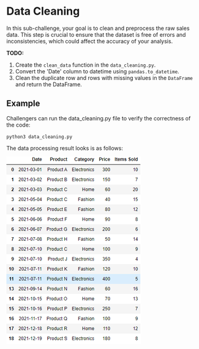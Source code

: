 # Data Cleaning

In this sub-challenge, your goal is to clean and preprocess the raw sales data. This step is crucial to ensure that the dataset is free of errors and inconsistencies, which could affect the accuracy of your analysis.

**TODO:**

<!-- 1.  Drop rows with missing values using the Pandas `pandas.dropna` function and Reset index using the Pandas `pandas.reset_index`.
2.  Convert the 'Date' column to datetime using `pandas.to_datetime`.
3.  Drop any duplicate rows using `pandas.drop_duplicates`. -->

1.  Create the `clean_data` function in the `data_cleaning.py`.
2.  Convert the 'Date' column to datetime using `pandas.to_datetime`.
3.  Clean the duplicate row and rows with missing values in the `DataFrame` and return the DataFrame.

## Example

Challengers can run the data_cleaning.py file to verify the correctness of the code:

```
python3 data_cleaning.py
```

The data processing result looks is as follows:

![clean_data_origin_image](assets/clean_data_result.png)
